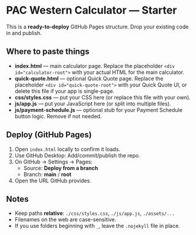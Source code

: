 # PAC Western Calculator — Starter

This is a **ready-to-deploy** GitHub Pages structure. Drop your existing code in and publish.

## Where to paste things
- **index.html** — main calculator page. Replace the placeholder `<div id="calculator-root">` with your actual HTML for the main calculator.
- **quick-quote.html** — optional Quick Quote page. Replace the placeholder `<div id="quick-quote-root">` with your Quick Quote UI, or delete this file if your app is single-page.
- **css/styles.css** — put your CSS here (or replace this file with your own).
- **js/app.js** — put your JavaScript here (or split into multiple files).
- **js/payment-schedule.js** — optional stub for your Payment Schedule button logic. Remove if not needed.

## Deploy (GitHub Pages)
1) Open `index.html` locally to confirm it loads.
2) Use GitHub Desktop: Add/commit/publish the repo.
3) On GitHub → Settings → Pages:
   - Source: **Deploy from a branch**
   - Branch: **main** / **root**
4) Open the URL GitHub provides.

## Notes
- Keep paths **relative**: `./css/styles.css`, `./js/app.js`, `./assets/...`
- Filenames on the web are case-sensitive.
- If you use folders beginning with `_`, leave the `.nojekyll` file in place.

